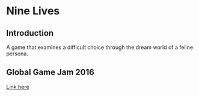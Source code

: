 # Nine Lives

## Introduction
A game that examines a difficult choice through the dream world of a feline persona.

## Global Game Jam 2016
[Link here](http://globalgamejam.org/2016/games/nine-lives)
